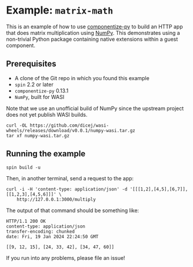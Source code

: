 # Example: `matrix-math`

This is an example of how to use [componentize-py] to build an HTTP app that
does matrix multiplication using [NumPy].  This demonstrates using a non-trivial
Python package containing native extensions within a guest component.

[componentize-py]: https://github.com/bytecodealliance/componentize-py
[NumPy]: https://numpy.org

## Prerequisites

* A clone of the Git repo in which you found this example
* `spin` 2.2 or later
* `componentize-py` 0.13.1
* `NumPy`, built for WASI

Note that we use an unofficial build of NumPy since the upstream project does
not yet publish WASI builds.

```
curl -OL https://github.com/dicej/wasi-wheels/releases/download/v0.0.1/numpy-wasi.tar.gz
tar xf numpy-wasi.tar.gz
```

## Running the example

```
spin build -u
```

Then, in another terminal, send a request to the app:

```
curl -i -H 'content-type: application/json' -d '[[[1,2],[4,5],[6,7]], [[1,2,3],[4,5,6]]]' \
    http://127.0.0.1:3000/multiply
```

The output of that command should be something like:

```
HTTP/1.1 200 OK
content-type: application/json
transfer-encoding: chunked
date: Fri, 19 Jan 2024 22:24:50 GMT

[[9, 12, 15], [24, 33, 42], [34, 47, 60]]
```

If you run into any problems, please file an issue!

